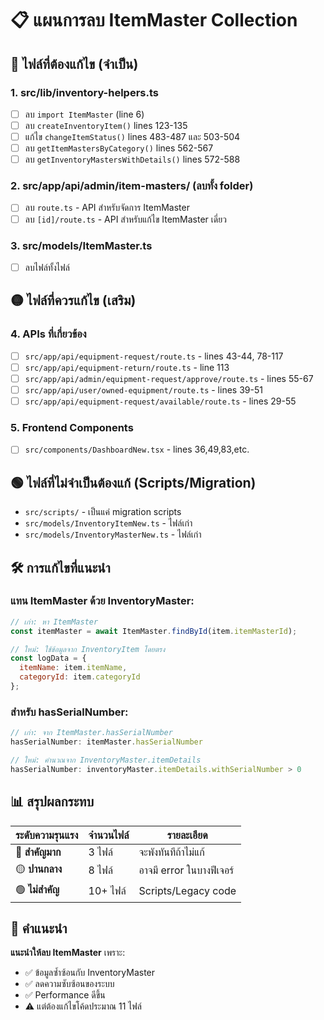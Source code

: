 # 📋 แผนการลบ ItemMaster Collection

## 🔴 ไฟล์ที่ต้องแก้ไข (จำเป็น)

### 1. **src/lib/inventory-helpers.ts**
- [ ] ลบ `import ItemMaster` (line 6)
- [ ] ลบ `createInventoryItem()` lines 123-135
- [ ] แก้ไข `changeItemStatus()` lines 483-487 และ 503-504
- [ ] ลบ `getItemMastersByCategory()` lines 562-567
- [ ] ลบ `getInventoryMastersWithDetails()` lines 572-588

### 2. **src/app/api/admin/item-masters/** (ลบทั้ง folder)
- [ ] ลบ `route.ts` - API สำหรับจัดการ ItemMaster
- [ ] ลบ `[id]/route.ts` - API สำหรับแก้ไข ItemMaster เดี่ยว

### 3. **src/models/ItemMaster.ts** 
- [ ] ลบไฟล์ทั้งไฟล์

## 🟡 ไฟล์ที่ควรแก้ไข (เสริม)

### 4. **APIs ที่เกี่ยวข้อง**
- [ ] `src/app/api/equipment-request/route.ts` - lines 43-44, 78-117
- [ ] `src/app/api/equipment-return/route.ts` - line 113
- [ ] `src/app/api/admin/equipment-request/approve/route.ts` - lines 55-67
- [ ] `src/app/api/user/owned-equipment/route.ts` - lines 39-51
- [ ] `src/app/api/equipment-request/available/route.ts` - lines 29-55

### 5. **Frontend Components**
- [ ] `src/components/DashboardNew.tsx` - lines 36,49,83,etc.

## 🟢 ไฟล์ที่ไม่จำเป็นต้องแก้ (Scripts/Migration)
- `src/scripts/` - เป็นแค่ migration scripts
- `src/models/InventoryItemNew.ts` - ไฟล์เก่า
- `src/models/InventoryMasterNew.ts` - ไฟล์เก่า

## 🛠️ การแก้ไขที่แนะนำ

### แทน ItemMaster ด้วย InventoryMaster:
```javascript
// เก่า: หา ItemMaster
const itemMaster = await ItemMaster.findById(item.itemMasterId);

// ใหม่: ใช้ข้อมูลจาก InventoryItem โดยตรง
const logData = {
  itemName: item.itemName,
  categoryId: item.categoryId
};
```

### สำหรับ hasSerialNumber:
```javascript
// เก่า: จาก ItemMaster.hasSerialNumber
hasSerialNumber: itemMaster.hasSerialNumber

// ใหม่: คำนวณจาก InventoryMaster.itemDetails
hasSerialNumber: inventoryMaster.itemDetails.withSerialNumber > 0
```

## 📊 สรุปผลกระทบ

| ระดับความรุนแรง | จำนวนไฟล์ | รายละเอียด |
|-----------------|-----------|------------|
| 🔴 **สำคัญมาก** | 3 ไฟล์ | จะพังทันทีถ้าไม่แก้ |
| 🟡 **ปานกลาง** | 8 ไฟล์ | อาจมี error ในบางฟีเจอร์ |
| 🟢 **ไม่สำคัญ** | 10+ ไฟล์ | Scripts/Legacy code |

## 🎯 คำแนะนำ

**แนะนำให้ลบ ItemMaster** เพราะ:
- ✅ ข้อมูลซ้ำซ้อนกับ InventoryMaster  
- ✅ ลดความซับซ้อนของระบบ
- ✅ Performance ดีขึ้น
- ⚠️ แต่ต้องแก้ไขโค้ดประมาณ 11 ไฟล์